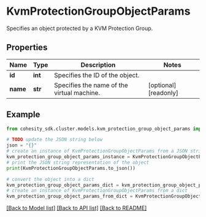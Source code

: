 # KvmProtectionGroupObjectParams

Specifies an object protected by a KVM Protection Group.

## Properties

Name | Type | Description | Notes
------------ | ------------- | ------------- | -------------
**id** | **int** | Specifies the ID of the object. | 
**name** | **str** | Specifies the name of the virtual machine. | [optional] [readonly] 

## Example

```python
from cohesity_sdk.cluster.models.kvm_protection_group_object_params import KvmProtectionGroupObjectParams

# TODO update the JSON string below
json = "{}"
# create an instance of KvmProtectionGroupObjectParams from a JSON string
kvm_protection_group_object_params_instance = KvmProtectionGroupObjectParams.from_json(json)
# print the JSON string representation of the object
print(KvmProtectionGroupObjectParams.to_json())

# convert the object into a dict
kvm_protection_group_object_params_dict = kvm_protection_group_object_params_instance.to_dict()
# create an instance of KvmProtectionGroupObjectParams from a dict
kvm_protection_group_object_params_from_dict = KvmProtectionGroupObjectParams.from_dict(kvm_protection_group_object_params_dict)
```
[[Back to Model list]](../README.md#documentation-for-models) [[Back to API list]](../README.md#documentation-for-api-endpoints) [[Back to README]](../README.md)


